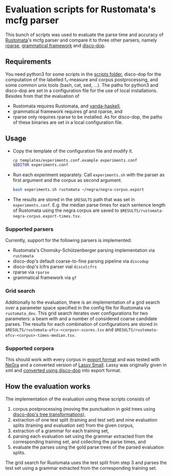 # Evaluation scripts for Rustomata's mcfg parser

This bunch of scripts was used to evaluate the parse time and accuracy of [Rustomata](https://github.com/tud-fop/rustomata)'s mcfg parser and compare it to three other parsers, namely [rparse](https://github.com/wmaier/rparse), [grammatical framework](https://github.com/gf/gf) and [disco-dop](https://github.com/andreasvc/discodop).

## Requirements

You need python3 for some scripts in the [scripts folder](./scripts/), disco-dop for the computation of the labelled f₁-measure and corpus postprocessing, and some common unix tools (bash, cat, sed, …).
The paths for python3 and disco-dop are set in a configuration file for the use of local installations.
Besides from that the evaluation of
* Rustomata requires Rustomata, and [vanda-haskell](https://github.com/tud-fop/vanda-haskell),
* grammatical framework requires gf and rparse, and
* rparse only requires rparse
to be installed.
As for disco-dop, the paths of these binaries are set in a local configuration file.

## Usage

* Copy the template of the configuration file and modify it.
    ```bash
    cp templates/experiments.conf.example experiments.conf
    $EDITOR experiments.conf
    ```
* Run each experiment separately. Call `experiments.sh` with the parser as first argument and the corpus as second argument.
    ```bash
    bash experiments.sh rustomata ~/negra/negra-corpus.export
    ```
* The results are stored in the `$RESULTS` path that was set in `experiments.conf`. E.g. the median parse times for each sentence length of Rustomata using the negra corpus are saved to `$RESULTS/rustomata-negra-corpus.export-times.tsv`.

### Supported parsers

Currently, support for the following parsers is implemented:
* Rustomata's Chomsky-Schützenberger parsing implementation via `rustomata`
* disco-dop's default coarse-to-fine parsing pipeline via `discodop`
* disco-dop's lcfrs parser vial `discolcfrs`
* rparse via `rparse`
* grammatical framework via `gf`

### Grid search

Additionally to the evaluation, there is an implementation of a grid search over a parameter space specified in the config file for Rustomata via `rustomata_dev`.
This grid search iterates over configurations for two parameters: a beam with and a number of considered coarse candidate parses.
The results for each combination of configurations are stored in `$RESULTS/rustomata-ofcv-<corpus>-scores.tsv` and `$RESULTS/rustomata-ofcv-<corpus>-times-median.tsv`.

### Supported corpora

This should work with every corpus in [export format](http://www.coli.uni-sb.de/~thorsten/publications/Brants-CLAUS98.ps.gz) and was tested with [NeGra](http://www.coli.uni-saarland.de/projects/sfb378/negra-corpus/negra-corpus.html) and a converted version of [Lassy Small](http://www.let.rug.nl/~vannoord/Lassy/).
Lassy was originally given in xml and [converted using disco-dop](https://discodop.readthedocs.io/en/latest/cli/treetransforms.html) into export format.

## How the evaluation works

The implementation of the evaluation using these scripts consists of
1. corpus postprocessing (moving the punctuation in gold trees using [disco-dop's tree transformations](https://discodop.readthedocs.io/en/latest/cli/treetransforms.html)),
2. extraction of one test split (training and test set) and nine evaluation splits (training and evaluation set) from the given corpus,
3. extraction of a grammar for each training set,
4. parsing each evaluation set using the grammar extracted from the corresponding training set, and collecting the parse times, and
5. evaluate the parses using the gold parse trees of the parsed evaluation splits.

The grid search for Rustomata uses the test split from step 3 and parses the test set using a grammar extracted from the corresponding training set.